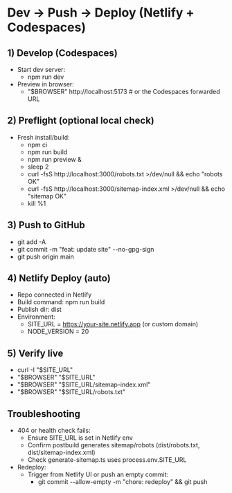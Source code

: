 # Dev → Push → Deploy (Netlify + Codespaces)

## 1) Develop (Codespaces)
- Start dev server:
  - npm run dev
- Preview in browser:
  - "$BROWSER" http://localhost:5173  # or the Codespaces forwarded URL

## 2) Preflight (optional local check)
- Fresh install/build:
  - npm ci
  - npm run build
  - npm run preview &
  - sleep 2
  - curl -fsS http://localhost:3000/robots.txt >/dev/null && echo "robots OK"
  - curl -fsS http://localhost:3000/sitemap-index.xml >/dev/null && echo "sitemap OK"
  - kill %1

## 3) Push to GitHub
- git add -A
- git commit -m "feat: update site" --no-gpg-sign
- git push origin main

## 4) Netlify Deploy (auto)
- Repo connected in Netlify
- Build command: npm run build
- Publish dir: dist
- Environment:
  - SITE_URL = https://your-site.netlify.app (or custom domain)
  - NODE_VERSION = 20

## 5) Verify live
- curl -I "$SITE_URL"
- "$BROWSER" "$SITE_URL"
- "$BROWSER" "$SITE_URL/sitemap-index.xml"
- "$BROWSER" "$SITE_URL/robots.txt"

## Troubleshooting
- 404 or health check fails:
  - Ensure SITE_URL is set in Netlify env
  - Confirm postbuild generates sitemap/robots (dist/robots.txt, dist/sitemap-index.xml)
  - Check generate-sitemap.ts uses process.env.SITE_URL
- Redeploy:
  - Trigger from Netlify UI or push an empty commit:
    - git commit --allow-empty -m "chore: redeploy" && git push